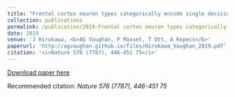 ```yaml
---
title: "Frontal cortex neuron types categorically encode single decision variables (2019)"
collection: publications
permalink: /publication/2019-Frontal cortex neuron types categorically encode single decision variables (Nature)
date: 2019
venue: 'J Hirokawa, <b>AG Vaughan, P Masset, T Ott, A Kepecs</b>'
paperurl: 'http://agvaughan.github.io/files/Hirokawa_Vaughan_2019.pdf'
citation: '<i>Nature 576 (7787), 446-451 75</i>'
---
```

[Download paper here](http://agvaughan.github.io/files/Hirokawa_Vaughan_2019.pdf)

Recommended citation: <i>Nature 576 (7787), 446-451 75</i>